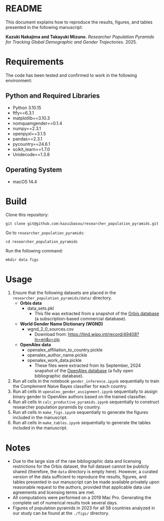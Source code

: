 # README

This document explains how to reproduce the results, figures, and tables presented in the following manuscript:

**Kazuki Nakajima and Takayuki Mizuno.** *Researcher Population Pyramids for Tracking Global Demographic and Gender Trajectories*. 2025.

# Requirements

The code has been tested and confirmed to work in the following environment:

## Python and Required Libraries

- Python 3.10.15
- ftfy==6.3.1
- matplotlib==3.10.3
- nomquamgender==0.1.4
- numpy==2.3.1
- openpyxl==3.1.5
- pandas==2.3.1
- pycountry==24.6.1
- scikit_learn==1.7.0
- Unidecode==1.3.8

## Operating System

- macOS 14.4

# Build

Clone this repository:
```
git clone git@github.com:kazuibasou/researcher_population_pyramids.git
```

Go to `researcher_population_pyramids`:
```
cd researcher_population_pyramids
```

Run the following command:
```
mkdir data figs
```

# Usage

1. Ensure that the following datasets are placed in the `researcher_population_pyramids/data/` directory. 
    - **Orbis data**
        - data_sets.pkl
            - This file was extracted from a snapshot of the [Orbis database](https://www.moodys.com/web/en/us/capabilities/company-reference-data/orbis.html) (a subscription-based commercial database). 
    - **World Gender Name Dictionary (WGND)**
        - wgnd_2_0_sources.csv
            - Download from: https://tind.wipo.int/record/49408?ln=en&v=zip
    - **OpenAlex data**
        - openalex_affiliation_to_country.pickle
        - openalex_author_name.pickle
        - openalex_work_data.pickle
            - These files were extracted from its September, 2024 snapshot of the [OpenAlex database](https://openalex.org/) (a fully open bibliographic database).
2. Run all cells in the notebook `gender_inference.ipynb` sequentially to train the Complement Naive Bayes classifier for each country.
3. Run all cells in `openalex_gender_assignment.ipynb` sequentially to assign binary gender to OpenAlex authors based on the trained classifier.
4. Run all cells in `calc_productive_pyramids.ipynb` sequentially to construct researcher population pyramids by country.
5. Run all cells in `make_figs.ipynb` sequentially to generate the figures included in the manuscript.
6. Run all cells in `make_tables.ipynb` sequentially to generate the tables included in the manuscript.

# Notes
- Due to the large size of the raw bibliographic data and licensing restrictions for the Orbis dataset, the full dataset cannot be publicly shared (therefore, the `data` directory is empty here). However, a curated version of the data sufficient to reproduce the results, figures, and tables presented in our manuscript can be made available privately upon reasonable request to the authors, provided that applicable data use agreements and licensing terms are met.
- All computations were performed on a 2019 Mac Pro. Generating the complete set of numerical results took several days.
- Figures of population pyramids in 2023 for all 58 countries analyzed in our study can be found at the `./figs/` directory.

